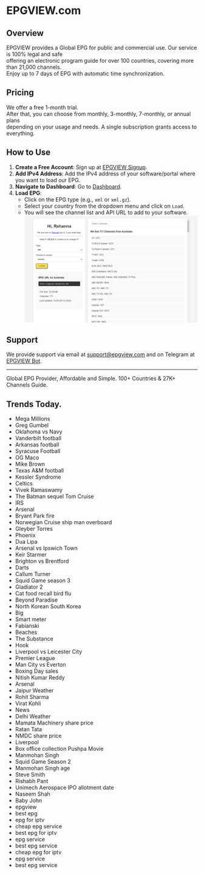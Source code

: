 # EPGVIEW.com



## Overview
EPGVIEW provides a Global EPG for public and commercial use. Our service is 100% legal and safe\
offering an electronic program guide for over 100 countries, covering more than 21,000 channels.\
Enjoy up to 7 days of EPG with automatic time synchronization.

## Pricing
We offer a free 1-month trial. \
After that, you can choose from monthly, 3-monthly, 7-monthly, or annual plans \
depending on your usage and needs. A single subscription grants access to everything.

## How to Use
1. **Create a Free Account**: Sign up at [EPGVIEW Signup](https://epgview.com/signup.php).
2. **Add IPv4 Address**: Add the IPv4 address of your software/portal where you want to load our EPG.
3. **Navigate to Dashboard**: Go to [Dashboard](https://epgview.com/dashboard.php).
4. **Load EPG**:
   - Click on the EPG type (e.g., `xml` or `xml.gz`).
   - Select your country from the dropdown menu and click on `Load`.
   - You will see the channel list and API URL to add to your software.
![EPGVIEW](img/dashboard.png)
## Support
We provide support via email at [support@epgview.com](mailto:support@epgview.com) and on Telegram at [EPGVIEW Bot](https://t.me/epgview_bot).

---

Global EPG Provider, Affordable and Simple. 100+ Countries & 27K+ Channels Guide.

## Trends Today.

- Mega Millions
- Greg Gumbel
- Oklahoma vs Navy
- Vanderbilt football
- Arkansas football
- Syracuse Football
- OG Maco
- Mike Brown
- Texas A&M football
- Kessler Syndrome
- Celtics
- Vivek Ramaswamy
- The Batman sequel Tom Cruise
- IRS
- Arsenal
- Bryant Park fire
- Norwegian Cruise ship man overboard
- Gleyber Torres
- Phoenix
- Dua Lipa
- Arsenal vs Ipswich Town
- Keir Starmer
- Brighton vs Brentford
- Darts
- Callum Turner
- Squid Game season 3
- Gladiator 2
- Cat food recall bird flu
- Beyond Paradise
- North Korean South Korea
- Big
- Smart meter
- Fabianski
- Beaches
- The Substance
- Hook
- Liverpool vs Leicester City
- Premier League
- Man City vs Everton
- Boxing Day sales
- Nitish Kumar Reddy
- Arsenal
- Jaipur Weather
- Rohit Sharma
- Virat Kohli
- News
- Delhi Weather
- Mamata Machinery share price
- Ratan Tata
- NMDC share price
- Liverpool
- Box office collection Pushpa Movie
- Manmohan Singh
- Squid Game Season 2
- Manmohan Singh age
- Steve Smith
- Rishabh Pant
- Unimech Aerospace IPO allotment date
- Naseem Shah
- Baby John
- epgview
- best epg
- epg for iptv
- cheap epg service
- best epg for iptv
- epg service
- best epg service
- cheap epg for iptv
- epg service
- best epg service
